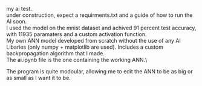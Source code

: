 my ai test.\
under construction, expect a requirments.txt and a guide of how to run the AI soon.\
I used the model on the mnist dataset and achived 91 percent test accuracy, with 11935 paramaters and a custom activation function.\
My own ANN model developed from scratch without the use of any AI Libaries (only numpy + matplotlib are used). Includes a custom backpropagation algorithm that I made.\
The ai.ipynb file is the one containing the working ANN.\

The program is quite modoular, allowing me to edit the ANN to be as big or as small as I want it to be.
